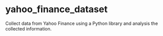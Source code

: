 # yahoo_finance_dataset
Collect data from Yahoo Finance using a Python library and analysis the collected information.
